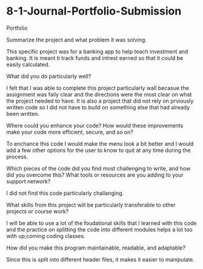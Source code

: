 # 8-1-Journal-Portfolio-Submission
Portfolio

Summarize the project and what problem it was solving.

This specific project was for a banking app to help teach investment and banking. It is meant ti track funds and intrest earned so that it could be easily calculated. 

What did you do particularly well?

I felt that I was able to complete this project particularly wall becasue the assignment was faily clear and the directions were the most clear on what the project needed to have. It is also a project that did not rely on prviously written code so I did not have to build on something else that had already been written. 

Where could you enhance your code? How would these improvements make your code more efficient, secure, and so on?

To enchance this code I would make the menu look a bit better and I would add a few other options for the user to know to quit at any time during the process. 

Which pieces of the code did you find most challenging to write, and how did you overcome this? What tools or resources are you adding to your support network?

I did not find this code particularly challanging. 

What skills from this project will be particularly transferable to other projects or course work?

I will be able to use a lot of the foudational skills that I learned with this code and the practice on splitting the code into different modules helps a lot too with up;coming coding classes. 

How did you make this program maintainable, readable, and adaptable?

Since this is split into different header files, it makes it easier to manipulate. 
